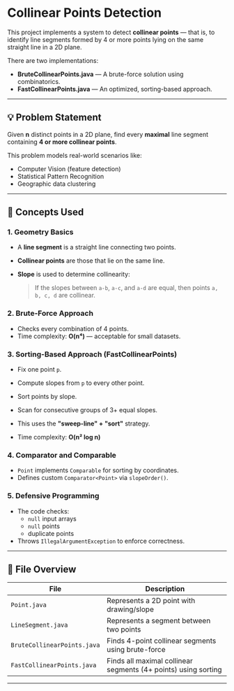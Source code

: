 # Collinear Points Detection

This project implements a system to detect **collinear points** — that is, to identify line segments formed by 4 or more points lying on the same straight line in a 2D plane.

There are two implementations:
- **BruteCollinearPoints.java** — A brute-force solution using combinatorics.
- **FastCollinearPoints.java** — An optimized, sorting-based approach.

---

## 💡 Problem Statement

Given **n** distinct points in a 2D plane, find every **maximal** line segment containing **4 or more collinear points**.

This problem models real-world scenarios like:
- Computer Vision (feature detection)
- Statistical Pattern Recognition
- Geographic data clustering

---

## 🧠 Concepts Used

### 1. **Geometry Basics**
- A **line segment** is a straight line connecting two points.
- **Collinear points** are those that lie on the same line.
- **Slope** is used to determine collinearity:
  
  > If the slopes between `a-b`, `a-c`, and `a-d` are equal, then points `a, b, c, d` are collinear.

### 2. **Brute-Force Approach**
- Checks every combination of 4 points.
- Time complexity: **O(n⁴)** — acceptable for small datasets.

### 3. **Sorting-Based Approach (FastCollinearPoints)**
- Fix one point `p`.
- Compute slopes from `p` to every other point.
- Sort points by slope.
- Scan for consecutive groups of 3+ equal slopes.
- This uses the **"sweep-line" + "sort"** strategy.

- Time complexity: **O(n² log n)**

### 4. **Comparator and Comparable**
- `Point` implements `Comparable` for sorting by coordinates.
- Defines custom `Comparator<Point>` via `slopeOrder()`.

### 5. **Defensive Programming**
- The code checks:
  - `null` input arrays
  - `null` points
  - duplicate points
- Throws `IllegalArgumentException` to enforce correctness.

---

## 📁 File Overview

| File                     | Description                                |
|--------------------------|--------------------------------------------|
| `Point.java`             | Represents a 2D point with drawing/slope   |
| `LineSegment.java`       | Represents a segment between two points    |
| `BruteCollinearPoints.java` | Finds 4-point collinear segments using brute-force |
| `FastCollinearPoints.java`  | Finds all maximal collinear segments (4+ points) using sorting |

---



